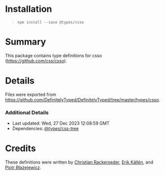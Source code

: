 # Installation
> `npm install --save @types/csso`

# Summary
This package contains type definitions for csso (https://github.com/css/csso).

# Details
Files were exported from https://github.com/DefinitelyTyped/DefinitelyTyped/tree/master/types/csso.

### Additional Details
 * Last updated: Wed, 27 Dec 2023 12:08:59 GMT
 * Dependencies: [@types/css-tree](https://npmjs.com/package/@types/css-tree)

# Credits
These definitions were written by [Christian Rackerseder](https://github.com/screendriver), [Erik Källén](https://github.com/erik-kallen), and [Piotr Błażejewicz](https://github.com/peterblazejewicz).
